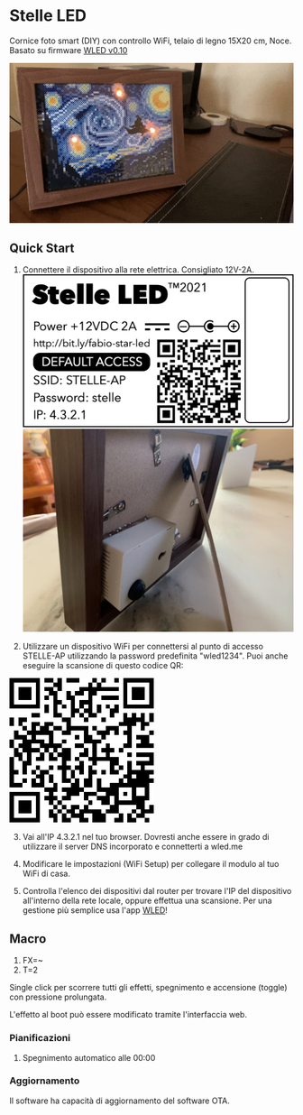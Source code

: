 # Stelle LED

Cornice foto smart (DIY) con controllo WiFi, telaio di legno 15X20 cm, Noce. Basato su firmware [WLED v0.10](hw/WLED_0.10.2_ESP8266.bin)

![](imgs/IMG_9769.gif)

## Quick Start

1. Connettere il dispositivo alla rete elettrica. Consigliato 12V-2A.
![](grafica/Etichetta.png)
![](imgs/IMG_9766-min.jpg)

2. Utilizzare un dispositivo WiFi per connettersi al punto di accesso STELLE-AP utilizzando la password predefinita "wled1234". Puoi anche eseguire la scansione di questo codice QR:

![](grafica/STELLE-AP-qrcode.png)

3. Vai all'IP 4.3.2.1 nel tuo browser. Dovresti anche essere in grado di utilizzare il server DNS incorporato e connetterti a wled.me

4. Modificare le impostazioni (WiFi Setup) per collegare il modulo al tuo WiFi di casa.

5. Controlla l'elenco dei dispositivi dal router per trovare l'IP del dispositivo all'interno della rete locale, oppure effettua una scansione. Per una gestione più semplice usa l'app [WLED](https://apps.apple.com/kw/app/wled/id1475695033)!

## Macro

1. FX=~
2. T=2

Single click per scorrere tutti gli effetti, spegnimento e accensione (toggle) con pressione prolungata.

L'effetto al boot può essere modificato tramite l'interfaccia web.

### Pianificazioni

1. Spegnimento automatico alle 00:00


### Aggiornamento

Il software ha capacità di aggiornamento del software OTA.
